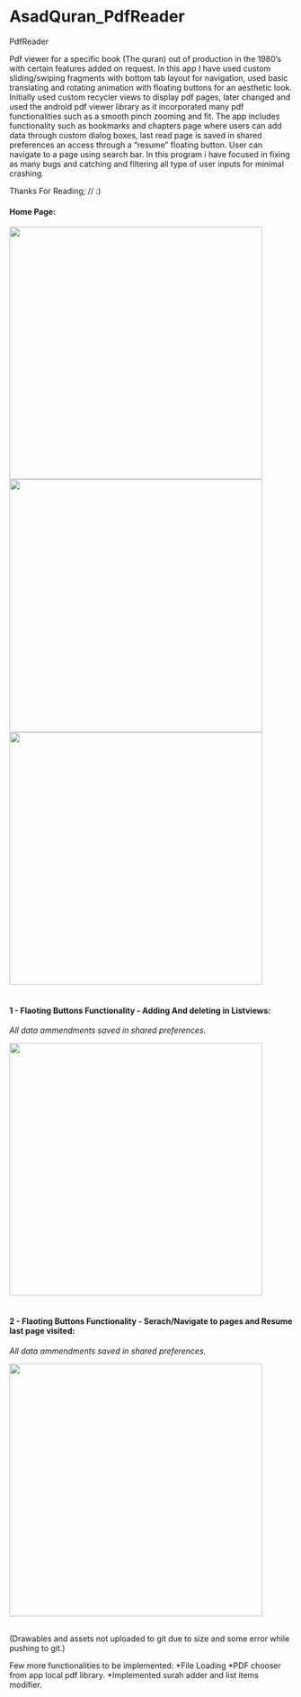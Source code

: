 # AsadQuran_PdfReader
PdfReader

Pdf viewer for a specific book (The quran) out of production in the 1980’s with certain features added on request. In this app I have used custom sliding/swiping fragments with bottom tab layout for navigation, used basic translating and rotating animation with floating buttons for an aesthetic look. Initially used custom recycler views to display pdf pages, later changed and used the android pdf viewer library as it incorporated many pdf functionalities such as a smooth pinch zooming and fit. The app includes functionality such as bookmarks and chapters page where users can add data through custom dialog boxes, last read page is saved in shared preferences an access through a “resume” floating button. User can navigate to a page using search bar.
In this program i have focused in fixing as many bugs and catching and filtering all type of user inputs for minimal crashing.

Thanks For Reading;  // :)




#### Home Page:

<img src="https://user-images.githubusercontent.com/46162359/207992554-1ef5f76c-1c41-42b4-85ae-845658b81712.jpg" align="left" height="450" >
<img src="https://user-images.githubusercontent.com/46162359/207992548-e47b5d86-120a-4d01-9a15-5eb99512f362.jpg" align="left" height="450"  >
<img src="https://user-images.githubusercontent.com/46162359/207992553-9ae800ac-54ef-4231-935f-40e63fd0dc12.jpg" align="left" height="450" >


<br clear="left"/>
<br clear="left"/>


#### 1 - Flaoting Buttons Functionality - Adding And deleting in Listviews:
*All data ammendments saved in shared preferences.*

<img src="https://user-images.githubusercontent.com/46162359/207993486-0a54de86-e85b-4f67-9955-2e520ede7a5b.mp4" align="left" height="450" >

<br clear="left"/>
<br clear="left"/>

#### 2 - Flaoting Buttons Functionality - Serach/Navigate to pages and Resume last page visited:
*All data ammendments saved in shared preferences.*

<img src="https://user-images.githubusercontent.com/46162359/207995678-afb012f1-24ac-499b-a444-9c44f857f78a.mp4" align="left" height="450" >

<br clear="left"/>
<br clear="left"/>

(Drawables and assets not uploaded to git due to size and some error while pushing to git.)


Few more functionalities to be implemented:
*File Loading
*PDF chooser from app local pdf library.
*Implemented surah adder and list items modifier.
